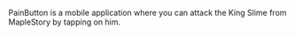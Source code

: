 PainButton is a mobile application where you can attack the King Slime from MapleStory by tapping on him.